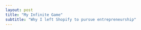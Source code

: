 ```yaml
---
layout: post
title: "My Infinite Game"
subtitle: "Why I left Shopify to pursue entrepreneurship"
---
```


